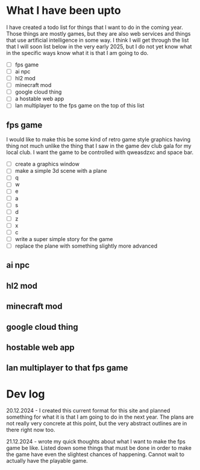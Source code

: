 # What I have been upto

I have created a todo list for things that I want to do in the coming year. Those
things are mostly games, but they are also web services and things that use artificial
intelligence in some way. I think I will get through the list that I will soon list 
below in the very early 2025, but I do not yet know what in the specific ways 
know what it is that I am going to do.
- [ ] fps game
- [ ] ai npc
- [ ] hl2 mod
- [ ] minecraft mod
- [ ] google cloud thing
- [ ] a hostable web app
- [ ] lan multiplayer to the fps game on the top of this list

## fps game

I would like to make this be some kind of retro game style graphics having thing
not much unlike the thing that I saw in the game dev club gala for my local club.
I want the game to be controlled with qweasdzxc and space bar.

- [ ] create a graphics window
- [ ] make a simple 3d scene with a plane
- [ ] q
- [ ] w
- [ ] e
- [ ] a
- [ ] s
- [ ] d
- [ ] z
- [ ] x
- [ ] c
- [ ] write a super simple story for the game
- [ ] replace the plane with something slightly more advanced

## ai npc
## hl2 mod
## minecraft mod
## google cloud thing
## hostable web app
## lan multiplayer to that fps game

# Dev log

20.12.2024 - I created this current format for this site and planned something for what it is that
I am going to do in the next year. The plans are not really very concrete at this point, but the 
very abstract outlines are in there right now too.

21.12.2024 - wrote my quick thoughts about what I want to make the fps game be like. Listed down
some things that must be done in order to make the game have even the slightest chances of happening.
Cannot wait to actually have the playable game.
